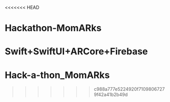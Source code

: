 <<<<<<< HEAD
# Hackathon-MomARks
Swift+SwiftUI+ARCore+Firebase
=======
# Hack-a-thon_MomARks
>>>>>>> c988a777e5224920f71098067279f42a41b2b49d
